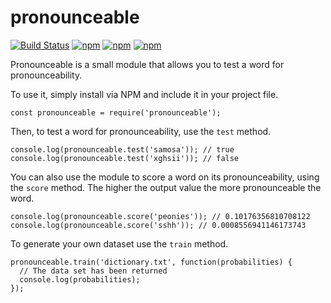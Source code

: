 # pronounceable

[![Build Status](https://travis-ci.org/lukem512/pronounceable.svg?branch=master)](https://travis-ci.org/lukem512/pronounceable) [![npm](https://img.shields.io/npm/l/pronounceable.svg)](https://www.npmjs.com/package/pronounceable) [![npm](https://img.shields.io/npm/v/pronounceable.svg)](https://www.npmjs.com/package/pronounceable) [![npm](https://img.shields.io/npm/dm/pronounceable.svg)](https://www.npmjs.com/package/pronounceable)

Pronounceable is a small module that allows you to test a word for pronounceability.

To use it, simply install via NPM and include it in your project file.

```
const pronounceable = require('pronounceable');
```

Then, to test a word for pronounceability, use the `test` method.

```
console.log(pronounceable.test('samosa')); // true
console.log(pronounceable.test('xghsii')); // false
```

You can also use the module to score a word on its pronounceability, using the `score` method. The higher the output value the more pronounceable the word.

```
console.log(pronounceable.score('peonies')); // 0.10176356810708122
console.log(pronounceable.score('sshh')); // 0.0008556941146173743
```

To generate your own dataset use the `train` method.

```
pronounceable.train('dictionary.txt', function(probabilities) {
  // The data set has been returned
  console.log(probabilities);
});
```
